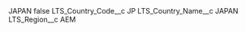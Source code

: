 <?xml version="1.0" encoding="UTF-8"?>
<CustomMetadata xmlns="http://soap.sforce.com/2006/04/metadata" xmlns:xsi="http://www.w3.org/2001/XMLSchema-instance" xmlns:xsd="http://www.w3.org/2001/XMLSchema">
    <label>JAPAN</label>
    <protected>false</protected>
    <values>
        <field>LTS_Country_Code__c</field>
        <value xsi:type="xsd:string">JP</value>
    </values>
    <values>
        <field>LTS_Country_Name__c</field>
        <value xsi:type="xsd:string">JAPAN</value>
    </values>
    <values>
        <field>LTS_Region__c</field>
        <value xsi:type="xsd:string">AEM</value>
    </values>
</CustomMetadata>
